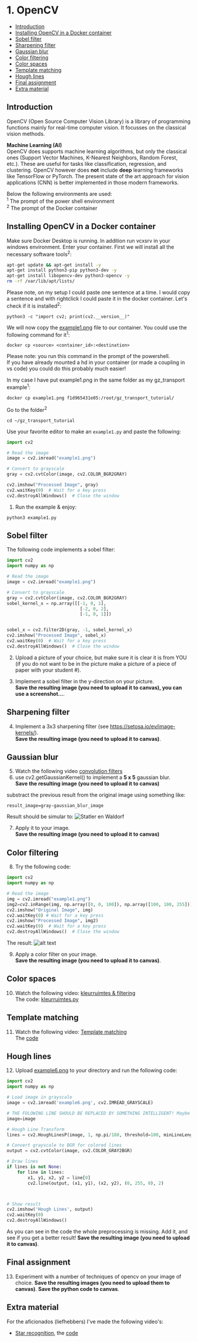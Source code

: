 # 1. OpenCV  <!-- omit in toc -->

- [Introduction](#introduction)
- [Installing OpenCV in a Docker container](#installing-opencv-in-a-docker-container)
- [Sobel filter](#sobel-filter)
- [Sharpening filter](#sharpening-filter)
- [Gaussian blur](#gaussian-blur)
- [Color filtering](#color-filtering)
- [Color spaces](#color-spaces)
- [Template matching](#template-matching)
- [Hough lines](#hough-lines)
- [Final assignment](#final-assignment)
- [Extra material](#extra-material)


## Introduction
OpenCV (Open Source Computer Vision Library) is a library of programming functions mainly for real-time computer vision. It focusses on the classical vision methods.

**Machine Learning (AI)**  
 OpenCV does supports machine learning  algorithms, but only the classical ones (Support Vector Machines, K-Nearest Neighbors, Random Forest, etc.). These are useful for tasks like classification, regression, and clustering. 
OpenCV however does **not** include **deep** learning frameworks like TensorFlow or PyTorch.
The present state of the art approach for vision applications (CNN) is better implemented in those modern frameworks.

Below the following environments are used:<br>
<sup>1</sup> The prompt of the power shell environment<br>
<sup>2</sup> The prompt of the Docker container<br>

## Installing OpenCV in a Docker container

Make sure Docker Desktop is running. In addition run vcxsrv in your windows environment. Enter your container. First we will install all the necessary software tools<sup>2</sup>:
```bash
apt-get update && apt-get install -y
apt-get install python3-pip python3-dev -y
apt-get install libopencv-dev python3-opencv -y
rm -rf /var/lib/apt/lists/
```
Please note, on my setup I could paste one sentence at a time. I would copy a sentence and with rightclick I could paste it in the docker container.
Let's check if it is installed<sup>2</sup>:
```
python3 -c "import cv2; print(cv2.__version__)"
```

We will now copy the [example1.png](./files/example1.png) file to our container. You could use the following command for it<sup>1</sup>:
```
docker cp <source> <container_id>:<destination>
```
Please note: you run this command in the prompt of the powershell.   
If you have already mounted a hd in your container (or made a coupling in vs code) you could do this probably much easier!

In my case I have put example1.png in the same folder as my gz_transport example<sup>1</sup>:  
```
docker cp example1.png f1d965431e05:/root/gz_transport_tutorial/
```


Go to the folder<sup>2</sup>
```
cd ~/gz_transport_tutorial
```

Use your favorite editor to make an `example1.py` and paste the following:
```python
import cv2

# Read the image
image = cv2.imread("example1.png")

# Convert to grayscale
gray = cv2.cvtColor(image, cv2.COLOR_BGR2GRAY)

cv2.imshow("Processed Image", gray)
cv2.waitKey(0)  # Wait for a key press
cv2.destroyAllWindows()  # Close the window
```

1) Run the example & enjoy:
```
python3 example1.py
```

## Sobel filter
The following code implements a sobel filter:

```python
import cv2
import numpy as np

# Read the image
image = cv2.imread("example1.png")

# Convert to grayscale
gray = cv2.cvtColor(image, cv2.COLOR_BGR2GRAY)
sobel_kernel_x = np.array([[-1, 0, 1],
                            [-2, 0, 2],
                            [-1, 0, 1]])


sobel_x = cv2.filter2D(gray, -1, sobel_kernel_x) 
cv2.imshow("Processed Image", sobel_x)
cv2.waitKey(0)  # Wait for a key press
cv2.destroyAllWindows()  # Close the window
```

2) Upload a picture of your choice, but make sure it is clear it is from YOU (if you do not want to be in the picture make a picture of a piece of paper with your student #).  

3) Implement a sobel filter in the y-direction on your picture.  
**Save the resulting image (you need to upload it to canvas), you can use a screenshot...**.

## Sharpening filter
4) Implement a 3x3 sharpening filter (see https://setosa.io/ev/image-kernels/).  
**Save the resulting image (you need to upload it to canvas)**.


## Gaussian blur

5) Watch the following video [convolution filters](https://www.youtube.com/watch?v=W_p2XQSB9XI)
6) use cv2.getGaussianKernel() to implement a **5 x 5** gaussian blur.   
**Save the resulting image (you need to upload it to canvas)**

substract the previous result from the original image using something like: 
```
result_image=gray-gaussian_blur_image
```

Result should be simular to: 
![Statler en Waldorf](./files/image.png)    

7) Apply it to your image.  
**Save the resulting image (you need to upload it to canvas)**

## Color filtering

8) Try the following code:
```python
import cv2
import numpy as np

# Read the image
img = cv2.imread("example1.png")
img2=cv2.inRange(img, np.array([0, 0, 100]), np.array([100, 100, 255]))
cv2.imshow("Original Image", img)
cv2.waitKey(0) # Wait for a key press
cv2.imshow("Processed Image", img2)
cv2.waitKey(0)  # Wait for a key press
cv2.destroyAllWindows()  # Close the window
```
The result:
![alt text](./files/image2.png)

9) Apply a color filter on your image.  
**Save the resulting image (you need to upload it to canvas)**.

## Color spaces

10) Watch the following video: [kleurruimtes & filtering](https://www.youtube.com/watch?v=v3x9IHCdM0Y)  
The code: [kleurruimtes.py](./files/kleurruimtes.py)

## Template matching
11) Watch the following video: [Template matching](https://www.youtube.com/watch?v=kyz_5xZmepA)  
The [code](./files/templatematching.py)

## Hough lines
12) Upload [example6.png](./files/example6.png) to your directory and run the following code:

```python
import cv2
import numpy as np

# Load image in grayscale
image = cv2.imread('example6.png', cv2.IMREAD_GRAYSCALE)

# THE FOLOWING LINE SHOULD BE REPLACED BY SOMETHING INTELLIGENT! Maybe filtering? Maybe edge detect? Maybe both? 
image=image

# Hough Line Transform
lines = cv2.HoughLinesP(image, 1, np.pi/180, threshold=100, minLineLength=50, maxLineGap=10)

# Convert grayscale to BGR for colored lines
output = cv2.cvtColor(image, cv2.COLOR_GRAY2BGR)

# Draw lines
if lines is not None:
    for line in lines:
        x1, y1, x2, y2 = line[0]
        cv2.line(output, (x1, y1), (x2, y2), (0, 255, 0), 2)



# Show result
cv2.imshow('Hough Lines', output)
cv2.waitKey(0)
cv2.destroyAllWindows()
```

As you can see in the code the whole preprocessing is missing. Add it, and see if you get a better result!
**Save the resulting image (you need to upload it to canvas)**.

## Final assignment

13) Experiment with a number of techniques of opencv on your image of choice. 
**Save the resulting images (you need to upload them to canvas)**.
**Save the python code to canvas**.

## Extra material

For the aficionados (liefhebbers) I've made the following video's:
- [Star recognition](https://www.youtube.com/watch?v=Ez7qANwAAQw), the [code](./files/starrecognition.py)
